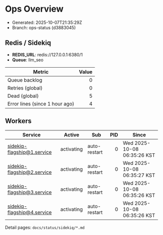 # Ops Overview

- Generated: 2025-10-07T21:35:29Z
- Branch: ops-status (d3883045)

## Redis / Sidekiq
- **REDIS_URL**: redis://127.0.0.1:6380/1
- **Queue**: llm_seo

| Metric | Value |
|---|---:|
| Queue backlog | 0 |
| Retries (global) | 0 |
| Dead (global) | 5 |
| Error lines (since 1 hour ago) | 4 |

## Workers
| Service | Active | Sub | PID | Since |
|---|---|---|---:|---|
| sidekiq-flagship@1.service | activating | auto-restart | 0 | Wed 2025-10-08 06:35:26 KST |
| sidekiq-flagship@2.service | activating | auto-restart | 0 | Wed 2025-10-08 06:35:27 KST |
| sidekiq-flagship@3.service | activating | auto-restart | 0 | Wed 2025-10-08 06:35:26 KST |
| sidekiq-flagship@4.service | activating | auto-restart | 0 | Wed 2025-10-08 06:35:26 KST |

Detail pages: `docs/status/sidekiq/*.md`
